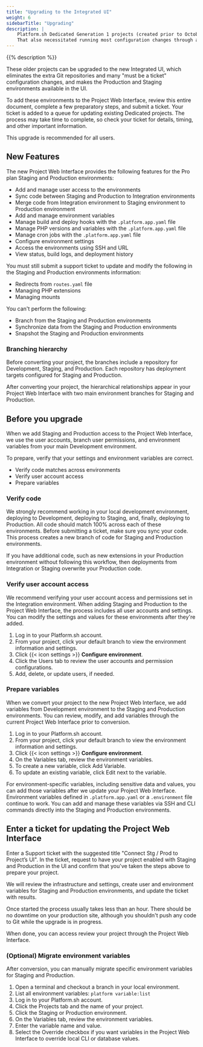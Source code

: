 ```yaml
---
title: "Upgrading to the Integrated UI"
weight: 6
sidebarTitle: "Upgrading"
description: |
    Platform.sh Dedicated Generation 1 projects (created prior to October 2017) used a separate Git repository for Production and Staging.
    That also necessitated running most configuration changes through a ticket and maintaining separate SSH credentials for each environment.
---
```


{{% description %}}

These older projects can be upgraded to the new Integrated UI,
which eliminates the extra Git repositories and many "must be a ticket" configuration changes,
and makes the Production and Staging environments available in the UI.

To add these environments to the Project Web Interface,
review this entire document, complete a few preparatory steps, and submit a ticket.
Your ticket is added to a queue for updating existing Dedicated projects.
The process may take time to complete, so check your ticket for details, timing, and other important information.

This upgrade is recommended for all users.

## New Features

The new Project Web Interface provides the following features for the Pro plan Staging and Production environments:

* Add and manage user access to the environments
* Sync code between Staging and Production to Integration environments
* Merge code from Integration environment to Staging environment to Production environment
* Add and manage environment variables
* Manage build and deploy hooks with the `.platform.app.yaml` file
* Manage PHP versions and variables with the `.platform.app.yaml` file
* Manage cron jobs with the `.platform.app.yaml` file
* Configure environment settings
* Access the environments using SSH and URL
* View status, build logs, and deployment history

You must still submit a support ticket to update and modify the following in the Staging and Production environments information:

* Redirects from `routes.yaml` file
* Managing PHP extensions
* Managing mounts

You can't perform the following:

* Branch from the Staging and Production environments
* Synchronize data from the Staging and Production environments
* Snapshot the Staging and Production environments

### Branching hierarchy

Before converting your project, the branches include a repository for Development, Staging, and Production.
Each repository has deployment targets configured for Staging and Production.

After converting your project, the hierarchical relationships appear in your Project Web Interface
with two main environment branches for Staging and Production.

## Before you upgrade

When we add Staging and Production access to the Project Web Interface,
we use the user accounts, branch user permissions, and environment variables from your main Development environment.

To prepare, verify that your settings and environment variables are correct.

* Verify code matches across environments
* Verify user account access
* Prepare variables

### Verify code

We strongly recommend working in your local development environment,
deploying to Development, deploying to Staging, and, finally, deploying to Production.
All code should match 100% across each of these environments.
Before submitting a ticket, make sure you sync your code.
This process creates a new branch of code for Staging and Production environments.

If you have additional code, such as new extensions in your Production environment without following this workflow,
then deployments from Integration or Staging overwrite your Production code.

### Verify user account access

We recommend verifying your user account access and permissions set in the Integration environment.
When adding Staging and Production to the Project Web Interface, the process includes all user accounts and settings.
You can modify the settings and values for these environments after they're added.

1. Log in to your Platform.sh account.
2. From your project, click your default branch to view the environment information and settings.
3. Click {{< icon settings >}} **Configure environment**.
4. Click the Users tab to review the user accounts and permission configurations.
5. Add, delete, or update users, if needed.

### Prepare variables

When we convert your project to the new Project Web Interface,
we add variables from Development environment to the Staging and Production environments.
You can review, modify, and add variables through the current Project Web Interface prior to conversion.

1. Log in to your Platform.sh account.
2. From your project, click your default branch to view the environment information and settings.
3. Click {{< icon settings >}} **Configure environment**.
4. On the Variables tab, review the environment variables.
5. To create a new variable, click Add Variable.
6. To update an existing variable, click Edit next to the variable.

For environment-specific variables, including sensitive data and values,
you can add those variables after we update your Project Web Interface.
Environment variables defined in `.platform.app.yaml` or a `.environment` file continue to work.
You can add and manage these variables via SSH and CLI commands directly into the Staging and Production environments.

## Enter a ticket for updating the Project Web Interface

Enter a Support ticket with the suggested title "Connect Stg / Prod to Project’s UI".
In the ticket, request to have your project enabled with Staging and Production in the UI
and confirm that you've taken the steps above to prepare your project.

We will review the infrastructure and settings, create user and environment variables for Staging and Production environments,
and update the ticket with results.

Once started the process usually takes less than an hour.
There should be no downtime on your production site, although you shouldn't push any code to Git while the upgrade is in progress.

When done, you can access review your project through the Project Web Interface.

### (Optional) Migrate environment variables

After conversion, you can manually migrate specific environment variables for Staging and Production.

1. Open a terminal and checkout a branch in your local environment.
2. List all environment variables: `platform variable:list`
3. Log in to your Platform.sh account.
4. Click the Projects tab and the name of your project.
5. Click the Staging or Production environment.
6. On the Variables tab, review the environment variables.
7. Enter the variable name and value.
8. Select the Override checkbox if you want variables in the Project Web Interface to override local CLI or database values.
